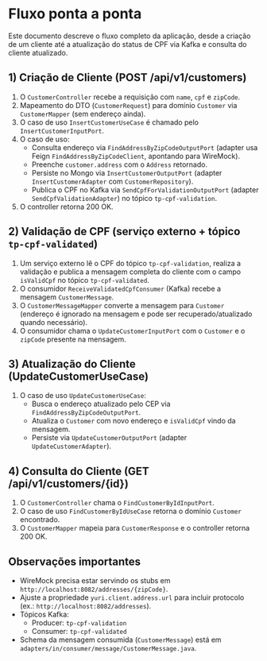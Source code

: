 # Fluxo ponta a ponta

Este documento descreve o fluxo completo da aplicação, desde a criação de um cliente até a atualização do status de CPF via Kafka e consulta do cliente atualizado.

## 1) Criação de Cliente (POST /api/v1/customers)

1. O `CustomerController` recebe a requisição com `name`, `cpf` e `zipCode`.
2. Mapeamento do DTO (`CustomerRequest`) para domínio `Customer` via `CustomerMapper` (sem endereço ainda).
3. O caso de uso `InsertCustomerUseCase` é chamado pelo `InsertCustomerInputPort`.
4. O caso de uso:
   - Consulta endereço via `FindAddressByZipCodeOutputPort` (adapter usa Feign `FindAddressByZipCodeClient`, apontando para WireMock).
   - Preenche `customer.address` com o `Address` retornado.
   - Persiste no Mongo via `InsertCustomerOutputPort` (adapter `InsertCustomerAdapter` com `CustomerRepository`).
   - Publica o CPF no Kafka via `SendCpfForValidationOutputPort` (adapter `SendCpfValidationAdapter`) no tópico `tp-cpf-validation`.
5. O controller retorna 200 OK.

## 2) Validação de CPF (serviço externo + tópico `tp-cpf-validated`)

1. Um serviço externo lê o CPF do tópico `tp-cpf-validation`, realiza a validação e publica a mensagem completa do cliente com o campo `isValidCpf` no tópico `tp-cpf-validated`.
2. O consumidor `ReceiveValidatedCpfConsumer` (Kafka) recebe a mensagem `CustomerMessage`.
3. O `CustomerMessageMapper` converte a mensagem para `Customer` (endereço é ignorado na mensagem e pode ser recuperado/atualizado quando necessário).
4. O consumidor chama o `UpdateCustomerInputPort` com o `Customer` e o `zipCode` presente na mensagem.

## 3) Atualização do Cliente (UpdateCustomerUseCase)

1. O caso de uso `UpdateCustomerUseCase`:
   - Busca o endereço atualizado pelo CEP via `FindAddressByZipCodeOutputPort`.
   - Atualiza o `Customer` com novo endereço e `isValidCpf` vindo da mensagem.
   - Persiste via `UpdateCustomerOutputPort` (adapter `UpdateCustomerAdapter`).

## 4) Consulta do Cliente (GET /api/v1/customers/{id})

1. O `CustomerController` chama o `FindCustomerByIdInputPort`.
2. O caso de uso `FindCustomerByIdUseCase` retorna o domínio `Customer` encontrado.
3. O `CustomerMapper` mapeia para `CustomerResponse` e o controller retorna 200 OK.

## Observações importantes

- WireMock precisa estar servindo os stubs em `http://localhost:8082/addresses/{zipCode}`.
- Ajuste a propriedade `yuri.client.address.url` para incluir protocolo (ex.: `http://localhost:8082/addresses`).
- Tópicos Kafka:
  - Producer: `tp-cpf-validation`
  - Consumer: `tp-cpf-validated`
- Schema da mensagem consumida (`CustomerMessage`) está em `adapters/in/consumer/message/CustomerMessage.java`.
